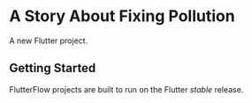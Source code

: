 # A Story About Fixing Pollution

A new Flutter project.

## Getting Started

FlutterFlow projects are built to run on the Flutter _stable_ release.
